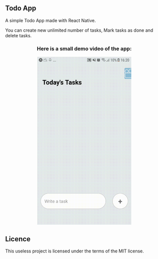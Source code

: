 
<h2>Todo App</h2> 
A simple Todo App made with React Native.

You can create new unlimited number of tasks, Mark tasks as done and delete tasks.
        <div style="text-align:center;">
            <h3>Here is a small demo video of the app:</h3>
            <img src="demo.gif" style="width:300px;" alt="Todo App demo">
        </div>
<h2>Licence</h2> 
This useless project is licensed under the terms of the MIT license.



